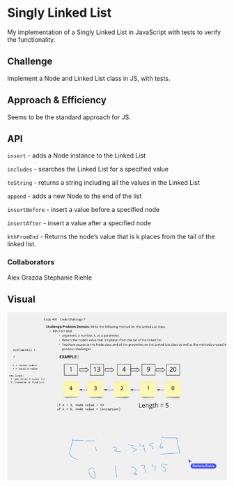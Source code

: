 # Singly Linked List
My implementation of a Singly Linked List in JavaScript with tests to verify the functionality.

## Challenge
Implement a Node and Linked List class in JS, with tests.

## Approach & Efficiency
Seems to be the standard approach for JS.

## API
`insert` - adds a Node instance to the Linked List

`includes` - searches the Linked List for a specified value

`toString` - returns a string including all the values in the Linked List

`append` - adds a new Node to the end of the list

`insertBefore` - insert a value before a specified node

`insertAfter` - insert a value after a specified node

`kthFromEnd` - Returns the node’s value that is k places from the tail of the linked list.

### Collaborators
Alex Grazda
Stephanie Riehle

## Visual

![kth](./kthFromEnd.png)

